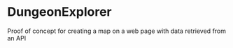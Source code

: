 # DungeonExplorer
Proof of concept for creating a map on a web page with data retrieved from an API
